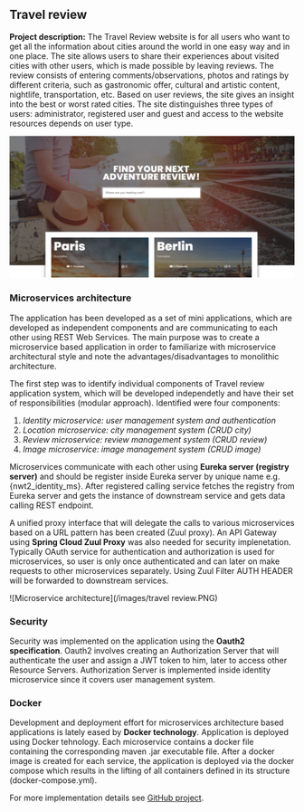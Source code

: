 ## Travel review

**Project description:** The Travel Review website is for all users who want to get all the information about cities around the world in one easy way and in one place. The site allows users to share their experiences about visited cities with other users, which is made possible by leaving reviews. The review consists of entering comments/observations, photos and ratings by different criteria, such as gastronomic offer, cultural and artistic content, nightlife, transportation, etc. Based on user reviews, the site gives an insight into the best or worst rated cities. The site distinguishes three types of users: administrator, registered user and guest and access to the website resources depends on user type.

![Travel review](/images/front_travel_review.PNG)

### Microservices architecture

The application has been developed as a set of mini applications, which are developed as independent components and are communicating to each other using REST Web Services. The main purpose was to create a microservice based application in order to familiarize with microservice architectural style and note the advantages/disadvantages to monolithic architecture.

The first step was to identify individual components of Travel review application system, which will be developed independetly and have their set of responsibilities (modular approach). Identified were four components:

1. _Identity microservice: user management system and authentication_
2. _Location microservice: city management system (CRUD city)_
3. _Review microservice: review management system (CRUD review)_
4. _Image microservice: image management system (CRUD image)_

Microservices communicate with each other using **Eureka server (registry server)** and should be register inside Eureka server by unique name e.g. {nwt2_identity_ms}. After registered calling service fetches the registry from Eureka server and gets the instance of downstream service and gets data calling REST endpoint. 

A unified proxy interface that will delegate the calls to various microservices based on a URL pattern has been created (Zuul proxy). An API Gateway using **Spring Cloud Zuul Proxy** was also needed for security implenetation. Typically OAuth service for authentication and authorization is used for microservices, so user is only once authenticated and can later on make requests to other microservices separately. Using Zuul Filter AUTH HEADER will be forwarded to downstream services.

![Microservice architecture](/images/travel review.PNG)


### Security

Security was implemented on the application using the **Oauth2 specification**. Oauth2 involves creating an Authorization Server that will authenticate the user and assign a JWT token to him, later to access other Resource Servers. Authorization Server is implemented inside identity microservice since it covers user management system.

### Docker

Development and deployment effort for microservices architecture based applications is lately eased by **Docker technology**. Application is deployed using Docker tehnology. Each microservice contains a docker file containing the corresponding maven .jar executable file.
After a docker image is created for each service, the application is deployed via the docker compose which results in the lifting of all containers defined in its structure (docker-compose.yml).


For more implementation details see [GitHub project](https://github.com/vildanap/NWT_Tim2).
